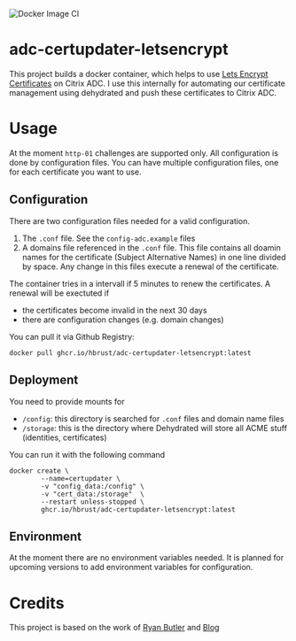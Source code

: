 ![Docker Image CI](https://github.com/hbrust/adc-certupdater-letsencrypt/workflows/Docker%20Image%20CI/badge.svg?branch=master)

# adc-certupdater-letsencrypt

This project builds a docker container, which helps to use [Lets Encrypt Certificates](https://letsencrypt.org) on Citrix ADC.
I use this internally for automating our certificate management using dehydrated and push these certificates to Citrix ADC.

# Usage

At the moment `http-01` challenges are supported only. All configuration is done by configuration files. You can have multiple configuration files, one for each certificate you want to use.

## Configuration

There are two configuration files needed for a valid configuration.

1. The `.conf` file. See the `config-adc.example` files
2. A domains file referenced in the `.conf` file. This file contains all doamin names for the certificate (Subject Alternative Names) in one line divided by space. Any change in this files execute a renewal of the certificate.

The container tries in a intervall if 5 minutes to renew the certificates. A renewal will be exectuted if
* the certificates become invalid in the next 30 days
* there are configuration changes (e.g. domain changes)

You can pull it via Github Registry:

`docker pull ghcr.io/hbrust/adc-certupdater-letsencrypt:latest`

## Deployment

You need to provide mounts for
* `/config`: this directory is searched for `.conf` files and domain name files
* `/storage`: this is the directory where Dehydrated will store all ACME stuff (identities, certificates)

You can run it with the following command

```
docker create \
        --name=certupdater \
        -v "config_data:/config" \
        -v "cert_data:/storage"  \
        --restart unless-stopped \
        ghcr.io/hbrust/adc-certupdater-letsencrypt:latest
```

## Environment
At the moment there are no environment variables needed. It is planned for upcoming versions to add environment variables for configuration.

# Credits
This project is based on the work of [Ryan Butler](https://github.com/ryancbutler/ns-letsencrypt) and [Blog](https://www.techdrabble.com/citrix/18-letsencrypt-san-certificate-with-citrix-netscaler-take-2)
